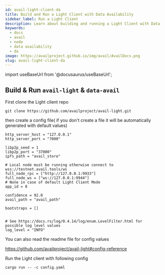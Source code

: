```yaml
---
id: avail-light-client-da
title: Build and Run a Light Client with Data Availability
sidebar_label: Run a Light Client
description: Learn about building and running a Light Client with Data Availability
keywords:
  - docs
  - avail
  - node
  - data availability
  - da
image: https://availproject.github.io/img/avail/AvailDocs.png
slug: avail-light-client-da
---
```

import useBaseUrl from '@docusaurus/useBaseUrl';

## Build & Run `avail-light` & `data-avail`

First clone the Light client repo 

```
git clone https://github.com/availproject/avail-light.git
```

then create a config file( if you don't create a file it will be automatically generated with default values)

```
http_server_host = "127.0.0.1"
http_server_port = "7000"

libp2p_seed = 1
libp2p_port = "37000"
ipfs_path = "avail_store"

# Local node must be running otherwise connect to wss://testnet.avail.tools/ws
full_node_rpc = ["http://127.0.0.1:9933"]
full_node_ws = ["ws://127.0.0.1:9944"]
# None in case of default Light Client Mode
app_id = 0

confidence = 92.0
avail_path = "avail_path"

bootstraps = []


# See https://docs.rs/log/0.4.14/log/enum.LevelFilter.html for possible log level values
log_level = "INFO"
```

You can also read the readme file for config values

https://github.com/availproject/avail-light#config-reference


Run the Light client with following config
```
cargo run -- -c config.yaml
```
